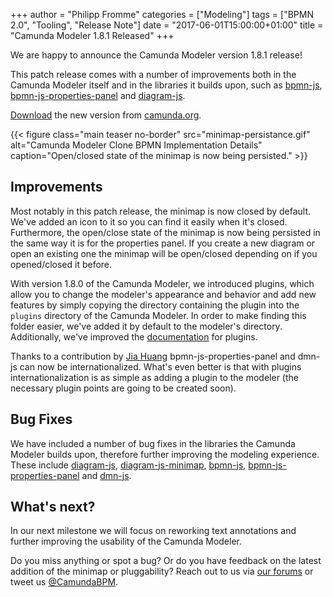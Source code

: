 +++
author = "Philipp Fromme"
categories = ["Modeling"]
tags = ["BPMN 2.0", "Tooling", "Release Note"]
date = "2017-06-01T15:00:00+01:00"
title = "Camunda Modeler 1.8.1 Released"
+++

We are happy to announce the Camunda Modeler version 1.8.1 release!

This patch release comes with a number of improvements both in the Camunda Modeler itself and in the libraries it builds upon, such as [bpmn-js](https://github.com/bpmn-io/bpmn-js), [bpmn-js-properties-panel](https://github.com/bpmn-io/bpmn-js-properties-panel) and [diagram-js](https://github.com/bpmn-io/diagram-js).

[Download](https://camunda.org/bpmn/tool/) the new version from [camunda.org](https://camunda.org/bpmn/tool/).

<!--more-->

<style>
  @media(min-width: 900px) {
    figure.main.teaser.headline {
      margin-left: -120px !important;
      margin-right: -120px !important;
    }
  }
</style>

{{< figure class="main teaser no-border" src="minimap-persistance.gif" alt="Camunda Modeler Clone BPMN Implementation Details" caption="Open/closed state of the minimap is now being persisted." >}}

## Improvements

Most notably in this patch release, the minimap is now closed by default. We've added an icon to it so you can find it easily when it's closed. Furthermore, the open/close state of the minimap is now being persisted in the same way it is for the properties panel. If you create a new diagram or open an existing one the minimap will be open/closed depending on if you opened/closed it before.

With version 1.8.0 of the Camunda Modeler, we introduced plugins, which allow you to change the modeler's appearance and behavior and add new features by simply copying the directory containing the plugin into the `plugins` directory of the Camunda Modeler. In order to make finding this folder easier, we've added it by default to the modeler's directory. Additionally, we've improved the [documentation](https://github.com/camunda/camunda-modeler/tree/master/docs/plugins) for plugins.

Thanks to a contribution by [Jia Huang](https://github.com/iamfat) bpmn-js-properties-panel and dmn-js can now be internationalized. What's even better is that with plugins internationalization is as simple as adding a plugin to the modeler (the necessary plugin points are going to be created soon).

## Bug Fixes

We have included a number of bug fixes in the libraries the Camunda Modeler builds upon, therefore further improving the modeling experience. These include [diagram-js](https://github.com/bpmn-io/diagram-js), [diagram-js-minimap](https://github.com/bpmn-io/diagram-js-minimap), [bpmn-js](https://github.com/bpmn-io/bpmn-js), [bpmn-js-properties-panel](https://github.com/bpmn-io/bpmn-js-properties-panel) and [dmn-js](https://github.com/bpmn-io/dmn-js).

## What's next?

In our next milestone we will focus on reworking text annotations and further improving the usability of the Camunda Modeler.

Do you miss anything or spot a bug? Or do you have feedback on the latest addition of the minimap or pluggability? Reach out to us via [our forums](https://forum.camunda.org/c/modeler) or tweet us [@CamundaBPM](https://twitter.com/CamundaBPM).
